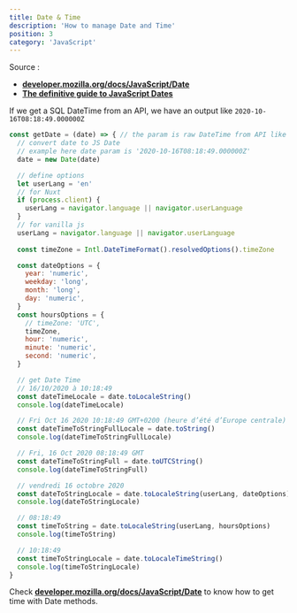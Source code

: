 ```yaml
---
title: Date & Time
description: 'How to manage Date and Time'
position: 3
category: 'JavaScript'
---
```


<content-image source="dates.jpg" from="https://elijahmanor.com/blog/format-js-dates-and-times"></content-image>

Source :

- [**developer.mozilla.org/docs/JavaScript/Date**](https://developer.mozilla.org/en-US/docs/Web/JavaScript/Reference/Global_Objects/Date)
- [**The definitive guide to JavaScript Dates**](https://flaviocopes.com/javascript-dates/)

If we get a SQL DateTime from an API, we have an output like `2020-10-16T08:18:49.000000Z`

```js
const getDate = (date) => { // the param is raw DateTime from API like 2020-10-16T08:18:49.000000Z
  // convert date to JS Date
  // example here date param is '2020-10-16T08:18:49.000000Z'
  date = new Date(date)

  // define options
  let userLang = 'en'
  // for Nuxt
  if (process.client) {
    userLang = navigator.language || navigator.userLanguage
  }
  // for vanilla js
  userLang = navigator.language || navigator.userLanguage
  
  const timeZone = Intl.DateTimeFormat().resolvedOptions().timeZone

  const dateOptions = {
    year: 'numeric',
    weekday: 'long',
    month: 'long',
    day: 'numeric',
  }
  const hoursOptions = {
    // timeZone: 'UTC',
    timeZone,
    hour: 'numeric',
    minute: 'numeric',
    second: 'numeric',
  }

  // get Date Time
  // 16/10/2020 à 10:18:49
  const dateTimeLocale = date.toLocaleString()
  console.log(dateTimeLocale)

  // Fri Oct 16 2020 10:18:49 GMT+0200 (heure d’été d’Europe centrale)
  const dateTimeToStringFullLocale = date.toString()
  console.log(dateTimeToStringFullLocale)

  // Fri, 16 Oct 2020 08:18:49 GMT
  const dateTimeToStringFull = date.toUTCString()
  console.log(dateTimeToStringFull)

  // vendredi 16 octobre 2020
  const dateToStringLocale = date.toLocaleString(userLang, dateOptions)
  console.log(dateToStringLocale)

  // 08:18:49
  const timeToString = date.toLocaleString(userLang, hoursOptions)
  console.log(timeToString)

  // 10:18:49
  const timeToStringLocale = date.toLocaleTimeString()
  console.log(timeToStringLocale)
}
```

Check [**developer.mozilla.org/docs/JavaScript/Date**](https://developer.mozilla.org/en-US/docs/Web/JavaScript/Reference/Global_Objects/Date) to know how to get time with Date methods.
